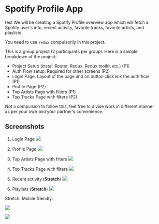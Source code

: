 # Spotify Profile App
test
We will be creating a Spotify Profile overview app which will fetch a Spotify user's info, recent activity, favorite tracks, favorite artists, and playlists.

You need to use `redux` compulsorily in this project.

This is a group project (2 participants per group). Here is a sample breakdown of the project:

- Project Setup (install Router, Redux, Redux toolkit etc.) (P1)
- Auth Flow setup: Required for other screens (P2)
- Login Page: Layout of the page and on button click link the auth flow (P1)
- Profile Page (P2)
- Top Artists Page with filters (P1)
- Top Tracks Page with filters (P2)

Not a compulsion to follow this, feel free to divide work in different manner as per your own and your partner's convenience.

## Screenshots
1. Login Page
![](./screenshots/1.png)

2. Profile Page
![](./screenshots/2.png)

3. Top Artists Page with filters
![](./screenshots/3.png)


4. Top Tracks Page with filters
![](./screenshots/4.png)


5. Recent activity (**Stretch**)
![](./screenshots/6.png)

6. Playlists (**Stretch**)
![](./screenshots/5.png)


Stretch: Mobile friendly:

![](./screenshots/mob-1.png)

![](./screenshots/mob-2.png)
